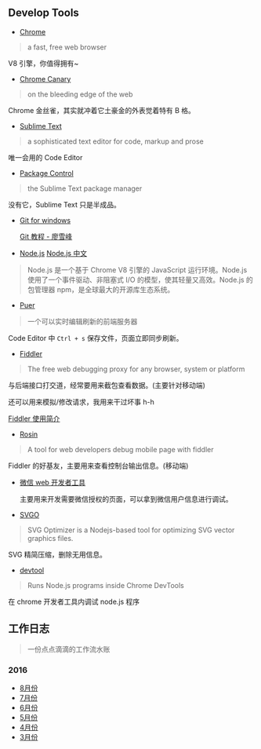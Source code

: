 Develop Tools
---



- [Chrome](https://www.google.com/chrome/browser/desktop/index.html)
> a fast, free web browser
  
  V8 引擎，你值得拥有~
  
  
- [Chrome Canary](https://www.google.com/chrome/browser/canary.html)
> on the bleeding edge of the web
  
  Chrome 金丝雀，其实就冲着它土豪金的外表觉着特有 B 格。
  

- [Sublime Text](https://www.sublimetext.com/)
> a sophisticated text editor for code, markup and prose
  
  唯一会用的 Code Editor

- [Package Control](https://packagecontrol.io/)
> the Sublime Text package manager
  
  没有它，Sublime Text 只是半成品。

- [Git for windows](https://git-for-windows.github.io/)

  [Git 教程 - 廖雪峰](http://www.liaoxuefeng.com/wiki/0013739516305929606dd18361248578c67b8067c8c017b000)

- [Node.js](https://nodejs.org/en/) [Node.js 中文](http://nodejs.cn/)
> Node.js 是一个基于 Chrome V8 引擎的 JavaScript 运行环境。Node.js 使用了一个事件驱动、非阻塞式 I/O 的模型，使其轻量又高效。Node.js 的包管理器 npm，是全球最大的开源库生态系统。
  
- [Puer](http://leeluolee.github.io/2014/10/24/use-puer-helpus-developer-frontend/)
> 一个可以实时编辑刷新的前端服务器
  
  Code Editor 中 `Ctrl + s` 保存文件，页面立即同步刷新。
  
- [Fiddler](http://www.telerik.com/fiddler)
> The free web debugging proxy for any browser, system or platform
  
  与后端接口打交道，经常要用来截包查看数据。(主要针对移动端)
  
  还可以用来模拟/修改请求，我用来干过坏事 h-h
  
  [Fiddler 使用简介](http://note.youdao.com/yws/public/redirect/share?id=61022f8971604bd58f0ddcf3df070ced&type=false)
  
- [Rosin](http://alloyteam.github.io/Rosin/)
> A tool for web developers debug mobile page with fiddler
  
  Fiddler 的好基友，主要用来查看控制台输出信息。(移动端)
  
- [微信 web 开发者工具](https://mp.weixin.qq.com/wiki/10/e5f772f4521da17fa0d7304f68b97d7e.html)

  主要用来开发需要微信授权的页面，可以拿到微信用户信息进行调试。
  
- [SVGO](https://github.com/svg/svgo)
> SVG Optimizer is a Nodejs-based tool for optimizing SVG vector graphics files. 
  
  SVG 精简压缩，删除无用信息。
  
- [devtool](https://github.com/Jam3/devtool)
> Runs Node.js programs inside Chrome DevTools
  
  在 chrome 开发者工具内调试 node.js 程序


工作日志
---
> 一份点点滴滴的工作流水账

### 2016
- [8月份](https://github.com/Monine/worklog/issues/6)
- [7月份](https://github.com/Monine/worklog/issues/5)
- [6月份](https://github.com/Monine/worklog/issues/4)
- [5月份](https://github.com/Monine/worklog/issues/3)
- [4月份](https://github.com/Monine/worklog/issues/2)
- [3月份](https://github.com/Monine/worklog/issues/1)
